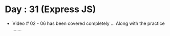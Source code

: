 # Day : 31 (Express JS)

- Video # 02 - 06 has been covered completely ... Along with the practice .......

 

